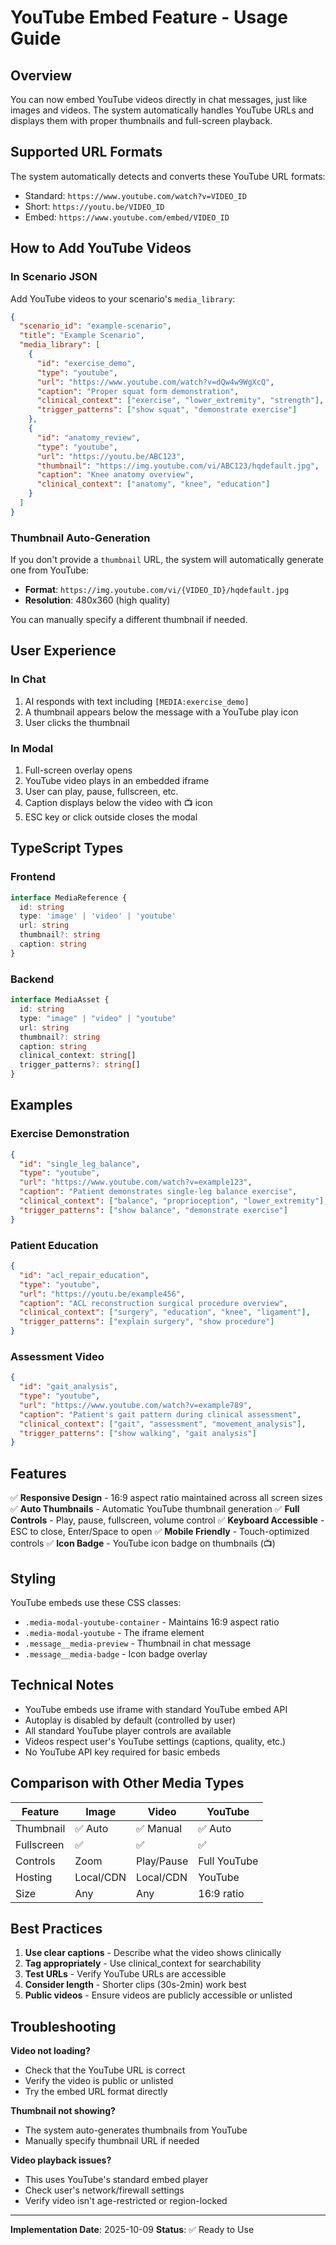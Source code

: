 # YouTube Embed Feature - Usage Guide

## Overview

You can now embed YouTube videos directly in chat messages, just like images and videos. The system automatically handles YouTube URLs and displays them with proper thumbnails and full-screen playback.

## Supported URL Formats

The system automatically detects and converts these YouTube URL formats:

- Standard: `https://www.youtube.com/watch?v=VIDEO_ID`
- Short: `https://youtu.be/VIDEO_ID`
- Embed: `https://www.youtube.com/embed/VIDEO_ID`

## How to Add YouTube Videos

### In Scenario JSON

Add YouTube videos to your scenario's `media_library`:

```json
{
  "scenario_id": "example-scenario",
  "title": "Example Scenario",
  "media_library": [
    {
      "id": "exercise_demo",
      "type": "youtube",
      "url": "https://www.youtube.com/watch?v=dQw4w9WgXcQ",
      "caption": "Proper squat form demonstration",
      "clinical_context": ["exercise", "lower_extremity", "strength"],
      "trigger_patterns": ["show squat", "demonstrate exercise"]
    },
    {
      "id": "anatomy_review",
      "type": "youtube",
      "url": "https://youtu.be/ABC123",
      "thumbnail": "https://img.youtube.com/vi/ABC123/hqdefault.jpg",
      "caption": "Knee anatomy overview",
      "clinical_context": ["anatomy", "knee", "education"]
    }
  ]
}
```

### Thumbnail Auto-Generation

If you don't provide a `thumbnail` URL, the system will automatically generate one from YouTube:

- **Format**: `https://img.youtube.com/vi/{VIDEO_ID}/hqdefault.jpg`
- **Resolution**: 480x360 (high quality)

You can manually specify a different thumbnail if needed.

## User Experience

### In Chat

1. AI responds with text including `[MEDIA:exercise_demo]`
2. A thumbnail appears below the message with a YouTube play icon
3. User clicks the thumbnail

### In Modal

1. Full-screen overlay opens
2. YouTube video plays in an embedded iframe
3. User can play, pause, fullscreen, etc.
4. Caption displays below the video with 📺 icon
5. ESC key or click outside closes the modal

## TypeScript Types

### Frontend

```typescript
interface MediaReference {
  id: string
  type: 'image' | 'video' | 'youtube'
  url: string
  thumbnail?: string
  caption: string
}
```

### Backend

```typescript
interface MediaAsset {
  id: string
  type: "image" | "video" | "youtube"
  url: string
  thumbnail?: string
  caption: string
  clinical_context: string[]
  trigger_patterns?: string[]
}
```

## Examples

### Exercise Demonstration

```json
{
  "id": "single_leg_balance",
  "type": "youtube",
  "url": "https://www.youtube.com/watch?v=example123",
  "caption": "Patient demonstrates single-leg balance exercise",
  "clinical_context": ["balance", "proprioception", "lower_extremity"],
  "trigger_patterns": ["show balance", "demonstrate exercise"]
}
```

### Patient Education

```json
{
  "id": "acl_repair_education",
  "type": "youtube",
  "url": "https://youtu.be/example456",
  "caption": "ACL reconstruction surgical procedure overview",
  "clinical_context": ["surgery", "education", "knee", "ligament"],
  "trigger_patterns": ["explain surgery", "show procedure"]
}
```

### Assessment Video

```json
{
  "id": "gait_analysis",
  "type": "youtube",
  "url": "https://www.youtube.com/watch?v=example789",
  "caption": "Patient's gait pattern during clinical assessment",
  "clinical_context": ["gait", "assessment", "movement_analysis"],
  "trigger_patterns": ["show walking", "gait analysis"]
}
```

## Features

✅ **Responsive Design** - 16:9 aspect ratio maintained across all screen sizes
✅ **Auto Thumbnails** - Automatic YouTube thumbnail generation
✅ **Full Controls** - Play, pause, fullscreen, volume control
✅ **Keyboard Accessible** - ESC to close, Enter/Space to open
✅ **Mobile Friendly** - Touch-optimized controls
✅ **Icon Badge** - YouTube icon badge on thumbnails (📺)

## Styling

YouTube embeds use these CSS classes:

- `.media-modal-youtube-container` - Maintains 16:9 aspect ratio
- `.media-modal-youtube` - The iframe element
- `.message__media-preview` - Thumbnail in chat message
- `.message__media-badge` - Icon badge overlay

## Technical Notes

- YouTube embeds use iframe with standard YouTube embed API
- Autoplay is disabled by default (controlled by user)
- All standard YouTube player controls are available
- Videos respect user's YouTube settings (captions, quality, etc.)
- No YouTube API key required for basic embeds

## Comparison with Other Media Types

| Feature | Image | Video | YouTube |
|---------|-------|-------|---------|
| Thumbnail | ✅ Auto | ✅ Manual | ✅ Auto |
| Fullscreen | ✅ | ✅ | ✅ |
| Controls | Zoom | Play/Pause | Full YouTube |
| Hosting | Local/CDN | Local/CDN | YouTube |
| Size | Any | Any | 16:9 ratio |

## Best Practices

1. **Use clear captions** - Describe what the video shows clinically
2. **Tag appropriately** - Use clinical_context for searchability
3. **Test URLs** - Verify YouTube URLs are accessible
4. **Consider length** - Shorter clips (30s-2min) work best
5. **Public videos** - Ensure videos are publicly accessible or unlisted

## Troubleshooting

**Video not loading?**

- Check that the YouTube URL is correct
- Verify the video is public or unlisted
- Try the embed URL format directly

**Thumbnail not showing?**

- The system auto-generates thumbnails from YouTube
- Manually specify thumbnail URL if needed

**Video playback issues?**

- This uses YouTube's standard embed player
- Check user's network/firewall settings
- Verify video isn't age-restricted or region-locked

---

**Implementation Date**: 2025-10-09
**Status**: ✅ Ready to Use

